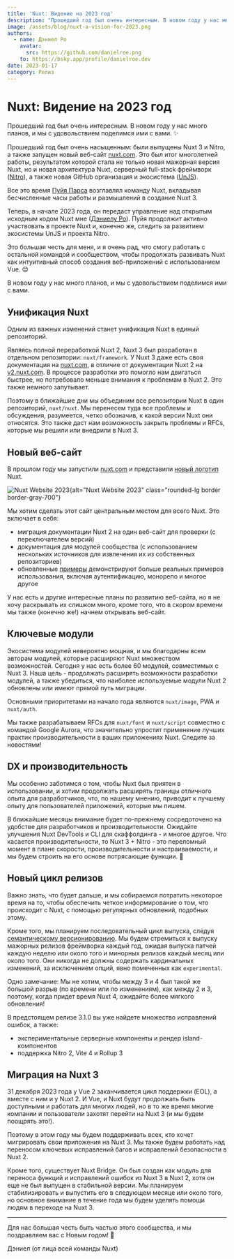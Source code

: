 ```yaml
---
title: 'Nuxt: Видение на 2023 год'
description: "Прошедший год был очень интересным. В новом году у нас много планов, и мы с удовольствием поделимся ими с вами."
image: /assets/blog/nuxt-a-vision-for-2023.png
authors:
  - name: Дэниел Ро
    avatar:
      src: https://github.com/danielroe.png
    to: https://bsky.app/profile/danielroe.dev
date: 2023-01-17
category: Релиз
---
```


# Nuxt: Видение на 2023 год

Прошедший год был очень интересным. В новом году у нас много планов, и мы с удовольствием поделимся ими с вами. :sparkles:

Прошедший год был очень насыщенным: были выпущены Nuxt 3 и Nitro, а также запущен новый веб-сайт [nuxt.com](http://nuxt.com/). Это был итог многолетней работы, результатом которой стала не только новая мажорная версия Nuxt, но и новая архитектура Nuxt, серверный full-stack фреймворк ([Nitro](https://nitro.unjs.io/)), а также новая GitHub организация и экосистема ([UnJS](https://github.com/unjs/)).

Все это время [Пуйя Парса](https://github.com/pi0) возглавлял команду Nuxt, вкладывая бесчисленные часы работы и размышлений в создание Nuxt 3.

Теперь, в начале 2023 года, он передаст управление над открытым исходным кодом Nuxt мне ([Дэниелу Ро](https://github.com/danielroe)). Пуйя продолжит активно участвовать в проекте Nuxt и, конечно же, следить за развитием экосистемы UnJS и проекта Nitro.

Это большая честь для меня, и я очень рад, что смогу работать с остальной командой и сообществом, чтобы продолжать развивать Nuxt как интуитивный способ создания веб-приложений с использованием Vue. 😊

В новом году у нас много планов, и мы с удовольствием поделимся ими с вами.

## Унификация Nuxt

Одним из важных изменений станет унификация Nuxt в единый репозиторий.

Являясь полной переработкой Nuxt 2, Nuxt 3 был разработан в отдельном репозитории: `nuxt/framework`. У Nuxt 3 даже есть своя документация на [nuxt.com](http://nuxt.com/), в отличие от документации Nuxt 2 на [v2.nuxt.com](https://v2.nuxt.com). В процессе разработки это помогло нам двигаться быстрее, но потребовало меньше внимания к проблемам в Nuxt 2. Это также немного запутывает.

Поэтому в ближайшие дни мы объединим все репозитории Nuxt в один репозиторий, `nuxt/nuxt`. Мы перенесем туда все проблемы и обсуждения, разумеется, четко обозначив, к какой версии Nuxt они относятся. Это также даст нам возможность закрыть проблемы и RFCs, которые мы решили или внедрили в Nuxt 3.

## Новый веб-сайт

В прошлом году мы запустили [nuxt.com](http://nuxt.com/) и представили [новый логотип](/design-kit) Nuxt.

![Nuxt Website 2023](/assets/blog/website/new-website-2023.png){alt="Nuxt Website 2023" class="rounded-lg border border-gray-700"}

Мы хотим сделать этот сайт центральным местом для всего Nuxt. Это включает в себя:

- миграция документации Nuxt 2 на один веб-сайт для проверки (с переключателем версий)
- документация для модулей сообщества (с использованием нескольких источников для извлечения их из собственных репозиториев)
- обновленные [примеры](/docs/examples/hello-world) демонстрируют больше реальных примеров использования, включая аутентификацию, монорепо и многое другое

У нас есть и другие интересные планы по развитию веб-сайта, но я не хочу раскрывать их слишком много, кроме того, что в скором времени мы также (конечно же!) начнем открывать веб-сайт.

## Ключевые модули

Экосистема модулей невероятно мощная, и мы благодарны всем авторам модулей, которые расширяют Nuxt множеством возможностей. Сегодня у нас есть более 60 модулей, совместимых с Nuxt 3. Наша цель - продолжать расширять возможности разработки модулей, а также убедиться, что наиболее используемые модули Nuxt 2 обновлены или имеют прямой путь миграции.

Основными приоритетами на начало года являются `nuxt/image`, PWA и `nuxt/auth`.

Мы также разрабатываем RFCs для `nuxt/font` и `nuxt/script` совместно с командой Google Aurora, что значительно упростит применение лучших практик производительности в ваших приложениях Nuxt. Следите за новостями!

## DX и производительность

Мы особенно заботимся о том, чтобы Nuxt был приятен в использовании, и хотим продолжать расширять границы отличного опыта для разработчиков, что, по нашему мнению, приводит к лучшему опыту для пользователей приложений, которые мы пишем.

В ближайшие месяцы внимание будет по-прежнему сосредоточено на удобстве для разработчиков и производительности. Ожидайте улучшения Nuxt DevTools и CLI для cкаффолдинга - и многое другое. Что касается производительности, то Nuxt 3 + Nitro - это переломный момент в плане скорости, производительности и настраиваемости, и мы будем строить на его основе потрясающие функции. 🚀

## Новый цикл релизов

Важно знать, что будет дальше, и мы собираемся потратить некоторое время на то, чтобы обеспечить четкое информирование о том, что происходит с Nuxt, с помощью регулярных обновлений, подобных этому.

Кроме того, мы планируем последовательный цикл выпуска, следуя [семантическому версионированию](https://semver.org/). Мы будем стремиться к выпуску мажорных релизов фреймворка каждый год, ожидая выпуска патчей каждую неделю или около того и минорных релизов каждый месяц или около того. Они никогда не должны содержать кардинальных изменений, за исключением опций, явно помеченных как `experimental`.

Одно замечание: Мы не хотим, чтобы между 3 и 4 был такой же большой разрыв (по времени или по изменениям), как между 2 и 3, поэтому, когда придет время Nuxt 4, ожидайте более мягкого обновления!

В предстоящем релизе 3.1.0 вы уже найдете множество исправлений ошибок, а также:

- экспериментальные серверные компоненты и рендер island-компонентов
- поддержка Nitro 2, Vite 4 и Rollup 3

## Миграция на Nuxt 3

31 декабря 2023 года у Vue 2 заканчивается цикл поддержки (EOL), а вместе с ним и у Nuxt 2. И Vue, и Nuxt будут продолжать быть доступными и работать для многих людей, но в то же время многие компании и пользователи захотят перейти на Nuxt 3 (и мы будем поощрять это!).

Поэтому в этом году мы будем поддерживать всех, кто хочет мигрировать свои приложения на Nuxt 3. Мы также будем работать над переносом ключевых исправлений багов и исправлений безопасности в Nuxt 2.

Кроме того, существует Nuxt Bridge. Он был создан как модуль для переноса функций и исправлений ошибок из Nuxt 3 в Nuxt 2, хотя он еще не был выпущен в стабильной версии. Мы планируем стабилизировать и выпустить его в следующем месяце или около того, но основное внимание в течение года мы будем уделять помощи людям в переходе на Nuxt 3.

---

Для нас большая честь быть частью этого сообщества, и мы поздравляем вас с Новым годом! 💚

Дэниел (от лица всей команды Nuxt)
